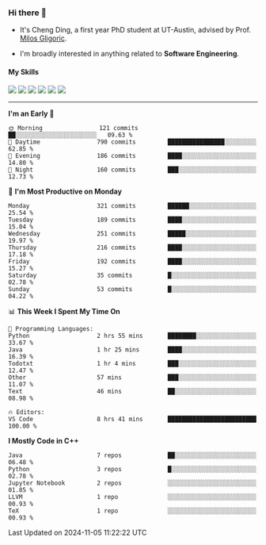### Hi there 👋

* It's Cheng Ding, a first year PhD student at UT-Austin, advised by Prof. [Milos Gligoric](https://users.ece.utexas.edu/~gligoric/).

* I'm broadly interested in anything related to **Software Engineering**.

#### My Skills

![](https://img.shields.io/badge/C++-65318e?logo=cplusplus&logoColor=fff)
![](https://img.shields.io/badge/Python-3e74a2?logo=python&logoColor=fff)
![](https://img.shields.io/badge/C-5654a2?logo=c&logoColor=fff)
![](https://img.shields.io/badge/Go-00aaff?logo=go&logoColor=fff)
![](https://img.shields.io/badge/Docker-0088ff?logo=docker&logoColor=fff)
![](https://img.shields.io/badge/Apache-D22128?logo=apache&logoColor=fff)

---
<!--START_SECTION:waka-->
**I'm an Early 🐤** 

```text
🌞 Morning                121 commits         ██░░░░░░░░░░░░░░░░░░░░░░░   09.63 % 
🌆 Daytime                790 commits         ████████████████░░░░░░░░░   62.85 % 
🌃 Evening                186 commits         ████░░░░░░░░░░░░░░░░░░░░░   14.80 % 
🌙 Night                  160 commits         ███░░░░░░░░░░░░░░░░░░░░░░   12.73 % 
```
📅 **I'm Most Productive on Monday** 

```text
Monday                   321 commits         ██████░░░░░░░░░░░░░░░░░░░   25.54 % 
Tuesday                  189 commits         ████░░░░░░░░░░░░░░░░░░░░░   15.04 % 
Wednesday                251 commits         █████░░░░░░░░░░░░░░░░░░░░   19.97 % 
Thursday                 216 commits         ████░░░░░░░░░░░░░░░░░░░░░   17.18 % 
Friday                   192 commits         ████░░░░░░░░░░░░░░░░░░░░░   15.27 % 
Saturday                 35 commits          █░░░░░░░░░░░░░░░░░░░░░░░░   02.78 % 
Sunday                   53 commits          █░░░░░░░░░░░░░░░░░░░░░░░░   04.22 % 
```


📊 **This Week I Spent My Time On** 

```text
💬 Programming Languages: 
Python                   2 hrs 55 mins       ████████░░░░░░░░░░░░░░░░░   33.67 % 
Java                     1 hr 25 mins        ████░░░░░░░░░░░░░░░░░░░░░   16.39 % 
Todotxt                  1 hr 4 mins         ███░░░░░░░░░░░░░░░░░░░░░░   12.47 % 
Other                    57 mins             ███░░░░░░░░░░░░░░░░░░░░░░   11.07 % 
Text                     46 mins             ██░░░░░░░░░░░░░░░░░░░░░░░   08.98 % 

🔥 Editors: 
VS Code                  8 hrs 41 mins       █████████████████████████   100.00 % 
```

**I Mostly Code in C++** 

```text
Java                     7 repos             ██░░░░░░░░░░░░░░░░░░░░░░░   06.48 % 
Python                   3 repos             █░░░░░░░░░░░░░░░░░░░░░░░░   02.78 % 
Jupyter Notebook         2 repos             ░░░░░░░░░░░░░░░░░░░░░░░░░   01.85 % 
LLVM                     1 repo              ░░░░░░░░░░░░░░░░░░░░░░░░░   00.93 % 
TeX                      1 repo              ░░░░░░░░░░░░░░░░░░░░░░░░░   00.93 % 
```




 Last Updated on 2024-11-05 11:22:22 UTC
<!--END_SECTION:waka-->
